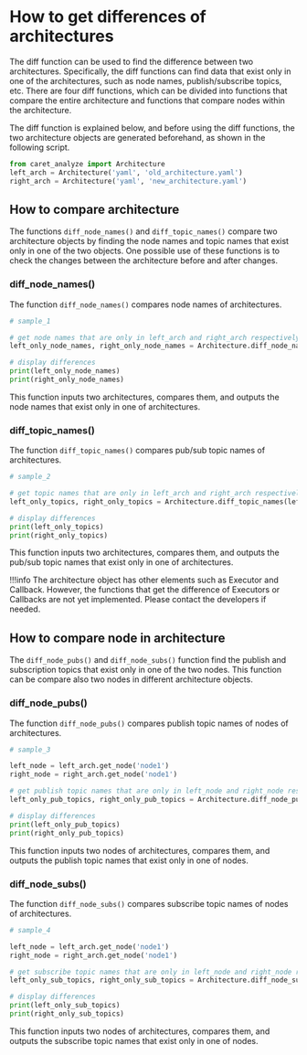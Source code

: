# How to get differences of architectures

The diff function can be used to find the difference between two architectures. Specifically, the diff functions can find data that exist only in one of the architectures, such as node names, publish/subscribe topics, etc. 
There are four diff functions, which can be divided into functions that compare the entire architecture and functions that compare nodes within the architecture.

The diff function is explained below, and before using the diff functions, the two architecture objects are generated beforehand, as shown in the following script.

```python
from caret_analyze import Architecture
left_arch = Architecture('yaml', 'old_architecture.yaml')
right_arch = Architecture('yaml', 'new_architecture.yaml')

```


## How to compare architecture

The functions `diff_node_names()` and `diff_topic_names()` compare two architecture objects by finding the node names and topic names that exist only in one of the two objects. 
One possible use of these functions is to check the changes between the architecture before and after changes.




### diff_node_names()
The function `diff_node_names()` compares node names of architectures.

```python
# sample_1

# get node names that are only in left_arch and right_arch respectively
left_only_node_names, right_only_node_names = Architecture.diff_node_names(left_arch, right_arch)

# display differences
print(left_only_node_names)
print(right_only_node_names)

```

This function inputs two architectures, compares them, and outputs the node names that exist only in one of architectures.

### diff_topic_names()

The function `diff_topic_names()` compares pub/sub topic names of architectures.

```python
# sample_2

# get topic names that are only in left_arch and right_arch respectively
left_only_topics, right_only_topics = Architecture.diff_topic_names(left_arch, right_arch)

# display differences
print(left_only_topics)
print(right_only_topics)

```

This function inputs two architectures, compares them, and outputs the pub/sub topic names that exist only in one of architectures.

<prettier-ignore-start>
!!!info
      The architecture object has other elements such as Executor and Callback. However, the functions that get the difference of Executors or Callbacks are not yet implemented. Please contact the developers if needed.
<prettier-ignore-end>


## How to compare node in architecture


The `diff_node_pubs()` and `diff_node_subs()` function find the publish and subscription topics that exist only in one of the two nodes. 
This function can be compare also two nodes in different architecture objects.

### diff_node_pubs()

The function `diff_node_pubs()` compares publish topic names of nodes of architectures.

```python
# sample_3

left_node = left_arch.get_node('node1')
right_node = right_arch.get_node('node1')

# get publish topic names that are only in left_node and right_node respectively
left_only_pub_topics, right_only_pub_topics = Architecture.diff_node_pubs(left_node, right_node)

# display differences
print(left_only_pub_topics)
print(right_only_pub_topics)

```
This function inputs two nodes of architectures, compares them, and outputs the publish topic names that exist only in one of nodes.

### diff_node_subs()

The function `diff_node_subs()` compares subscribe topic names of nodes of architectures.

```python
# sample_4

left_node = left_arch.get_node('node1')
right_node = right_arch.get_node('node1')

# get subscribe topic names that are only in left_node and right_node respectively
left_only_sub_topics, right_only_sub_topics = Architecture.diff_node_subs(left_node, right_node)

# display differences
print(left_only_sub_topics)
print(right_only_sub_topics)

```
This function inputs two nodes of architectures, compares them, and outputs the subscribe topic names that exist only in one of nodes.